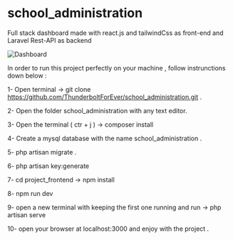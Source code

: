 # school_administration
Full stack dashboard made with react.js and tailwindCss as front-end and Laravel Rest-API as backend

![Dashboard](https://github.com/ThunderboltForEver/school_administration/assets/89254074/37964a1b-32b3-45b7-b31e-06f7b2f3d847)

In order to run this project perfectly on your machine , follow instrunctions down below :

1- Open terminal -> git clone https://github.com/ThunderboltForEver/school_administration.git .

2- Open the folder school_administration with any text editor.

3- Open the terminal ( ctr + j ) -> composer install 

4- Create a mysql database with the name school_administration .

5- php artisan migrate .

6- php artisan key:generate

7- cd project_frontend -> npm install

8- npm run dev

9- open a new terminal with keeping the first one running and run -> php artisan serve

10- open your browser at localhost:3000 and enjoy with the project .
